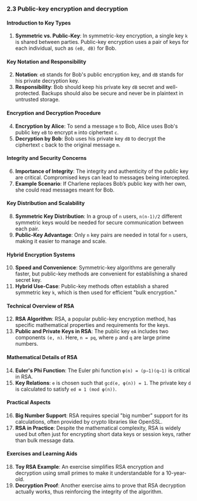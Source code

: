 ### 2.3 Public-key encryption and decryption

#### Introduction to Key Types

1. **Symmetric vs. Public-Key**: In symmetric-key encryption, a single key `k` is shared between parties. Public-key encryption uses a pair of keys for each individual, such as `(eB, dB)` for Bob.

#### Key Notation and Responsibility

2. **Notation**: `eB` stands for Bob's public encryption key, and `dB` stands for his private decryption key.
3. **Responsibility**: Bob should keep his private key `dB` secret and well-protected. Backups should also be secure and never be in plaintext in untrusted storage.

#### Encryption and Decryption Procedure

4. **Encryption by Alice**: To send a message `m` to Bob, Alice uses Bob's public key `eB` to encrypt `m` into ciphertext `c`.
5. **Decryption by Bob**: Bob uses his private key `dB` to decrypt the ciphertext `c` back to the original message `m`.

#### Integrity and Security Concerns

6. **Importance of Integrity**: The integrity and authenticity of the public key are critical. Compromised keys can lead to messages being intercepted.
7. **Example Scenario**: If Charlene replaces Bob’s public key with her own, she could read messages meant for Bob.

#### Key Distribution and Scalability

8. **Symmetric Key Distribution**: In a group of `n` users, `n(n-1)/2` different symmetric keys would be needed for secure communication between each pair.
9. **Public-Key Advantage**: Only `n` key pairs are needed in total for `n` users, making it easier to manage and scale.

#### Hybrid Encryption Systems

10. **Speed and Convenience**: Symmetric-key algorithms are generally faster, but public-key methods are convenient for establishing a shared secret key.
11. **Hybrid Use-Case**: Public-key methods often establish a shared symmetric key `k`, which is then used for efficient "bulk encryption."

#### Technical Overview of RSA

12. **RSA Algorithm**: RSA, a popular public-key encryption method, has specific mathematical properties and requirements for the keys.
13. **Public and Private Keys in RSA**: The public key `eA` includes two components `(e, n)`. Here, `n = pq`, where `p` and `q` are large prime numbers.

#### Mathematical Details of RSA

14. **Euler's Phi Function**: The Euler phi function `φ(n) = (p−1)(q−1)` is critical in RSA.
15. **Key Relations**: `e` is chosen such that `gcd(e, φ(n)) = 1`. The private key `d` is calculated to satisfy `ed ≡ 1 (mod φ(n))`.

#### Practical Aspects

16. **Big Number Support**: RSA requires special "big number" support for its calculations, often provided by crypto libraries like OpenSSL.
17. **RSA in Practice**: Despite the mathematical complexity, RSA is widely used but often just for encrypting short data keys or session keys, rather than bulk message data.

#### Exercises and Learning Aids

18. **Toy RSA Example**: An exercise simplifies RSA encryption and decryption using small primes to make it understandable for a 10-year-old.
19. **Decryption Proof**: Another exercise aims to prove that RSA decryption actually works, thus reinforcing the integrity of the algorithm.
